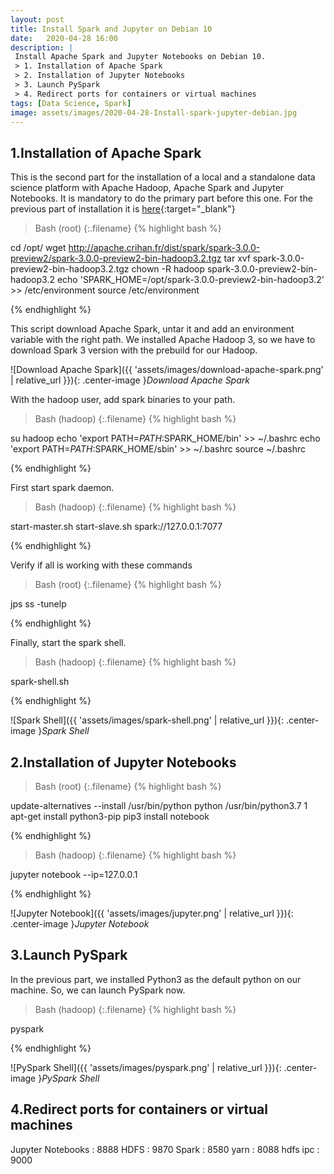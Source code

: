 ```yaml
---
layout: post
title: Install Spark and Jupyter on Debian 10
date:   2020-04-28 16:00
description: |
 Install Apache Spark and Jupyter Notebooks on Debian 10.
 > 1. Installation of Apache Spark
 > 2. Installation of Jupyter Notebooks
 > 3. Launch PySpark
 > 4. Redirect ports for containers or virtual machines
tags: [Data Science, Spark]
image: assets/images/2020-04-28-Install-spark-jupyter-debian.jpg
---
```


## 1.Installation of Apache Spark

This is the second part for the installation of a local and a standalone data science platform with Apache Hadoop, Apache Spark and Jupyter Notebooks.
It is mandatory to do the primary part before this one.
For the previous part of installation it is [here](/2020/03/Install-Hadoop-HDFS-on-Debian/){:target="_blank"}

>Bash (root)
{:.filename}
{% highlight bash %}

cd /opt/
wget http://apache.crihan.fr/dist/spark/spark-3.0.0-preview2/spark-3.0.0-preview2-bin-hadoop3.2.tgz
tar xvf spark-3.0.0-preview2-bin-hadoop3.2.tgz
chown -R hadoop spark-3.0.0-preview2-bin-hadoop3.2
echo 'SPARK_HOME=/opt/spark-3.0.0-preview2-bin-hadoop3.2' >> /etc/environment
source /etc/environment

{% endhighlight %}

This script download Apache Spark, untar it and add an environment variable with the right path.
We installed Apache Hadoop 3, so we have to download Spark 3 version with the prebuild for our Hadoop.

![Download Apache Spark]({{ 'assets/images/download-apache-spark.png' | relative_url }}){: .center-image }*Download Apache Spark*

With the hadoop user, add spark binaries to your path.

>Bash (hadoop)
{:.filename}
{% highlight bash %}

su hadoop
echo 'export PATH=$PATH:$SPARK_HOME/bin' >> ~/.bashrc
echo 'export PATH=$PATH:$SPARK_HOME/sbin' >> ~/.bashrc
source ~/.bashrc

{% endhighlight %}

First start spark daemon.

>Bash (hadoop)
{:.filename}
{% highlight bash %}

start-master.sh
start-slave.sh spark://127.0.0.1:7077

{% endhighlight %}

Verify if all is working with these commands

>Bash (root)
{:.filename}
{% highlight bash %}

jps
ss -tunelp

{% endhighlight %}

Finally, start the spark shell.

>Bash (hadoop)
{:.filename}
{% highlight bash %}

spark-shell.sh

{% endhighlight %}

![Spark Shell]({{ 'assets/images/spark-shell.png' | relative_url }}){: .center-image }*Spark Shell*

## 2.Installation of Jupyter Notebooks

>Bash (root)
{:.filename}
{% highlight bash %}

update-alternatives --install /usr/bin/python python /usr/bin/python3.7 1
apt-get install python3-pip
pip3 install notebook

{% endhighlight %}

>Bash (hadoop)
{:.filename}
{% highlight bash %}

jupyter notebook --ip=127.0.0.1

{% endhighlight %}

![Jupyter Notebook]({{ 'assets/images/jupyter.png' | relative_url }}){: .center-image }*Jupyter Notebook*

## 3.Launch PySpark

In the previous part, we installed Python3 as the default python on our machine. So, we can launch PySpark now.

>Bash (hadoop)
{:.filename}
{% highlight bash %}

pyspark

{% endhighlight %}

![PySpark Shell]({{ 'assets/images/pyspark.png' | relative_url }}){: .center-image }*PySpark Shell*

## 4.Redirect ports for containers or virtual machines

Jupyter Notebooks : 8888
HDFS : 9870
Spark : 8580
yarn : 8088
hdfs ipc : 9000
